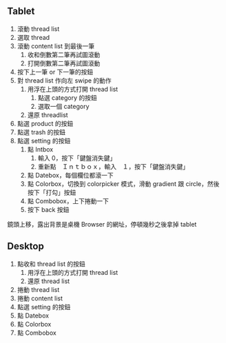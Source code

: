 Tablet
------
1. 滾動 thread list
1. 選取 thread
1. 滾動 content list 到最後一筆
	1. 收和倒數第二筆再試圖滾動
	1. 打開倒數第二筆再試圖滾動
1. 按下上一筆 or 下一筆的按鈕
1. 對 thread list 作向左 swipe 的動作
	1. 用浮在上頭的方式打開 thread list
		1. 點選 category 的按鈕
		1. 選取一個 category
	1. 還原 threadlist
1. 點選 product 的按鈕
1. 點選 trash 的按鈕
1. 點選 setting 的按鈕
	1. 點 Intbox
		1. 輸入 0，按下「鍵盤消失鍵」
		1. 重新點　Ｉｎｔｂｏｘ，輸入　１，按下「鍵盤消失鍵」
	1. 點 Datebox，每個欄位都滾一下
	1. 點 Colorbox，切換到 colorpicker 模式，滑動 gradient 跟 circle，然後按下「打勾」按鈕
	1. 點 Combobox，上下捲動一下
	1. 按下 back 按鈕

鏡頭上移，露出背景是桌機 Browser 的網址，停頓幾秒之後拿掉 tablet

Desktop
-------
1. 點收和 thread list 的按鈕
	1. 用浮在上頭的方式打開 thread list
	1. 還原 thread list
1. 捲動 thread list
1. 捲動 content list
1. 點選 setting 的按鈕
1. 點 Datebox
1. 點 Colorbox
1. 點 Combobox